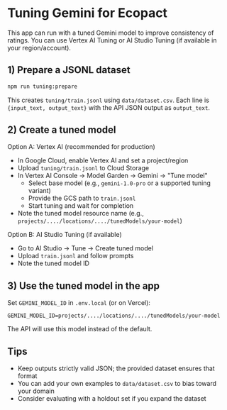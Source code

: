 # Tuning Gemini for Ecopact

This app can run with a tuned Gemini model to improve consistency of ratings. You can use Vertex AI Tuning or AI Studio Tuning (if available in your region/account).

## 1) Prepare a JSONL dataset
```bash
npm run tuning:prepare
```
This creates `tuning/train.jsonl` using `data/dataset.csv`. Each line is `{input_text, output_text}` with the API JSON output as `output_text`.

## 2) Create a tuned model

Option A: Vertex AI (recommended for production)
- In Google Cloud, enable Vertex AI and set a project/region
- Upload `tuning/train.jsonl` to Cloud Storage
- In Vertex AI Console → Model Garden → Gemini → "Tune model"
  - Select base model (e.g., `gemini-1.0-pro` or a supported tuning variant)
  - Provide the GCS path to `train.jsonl`
  - Start tuning and wait for completion
- Note the tuned model resource name (e.g., `projects/..../locations/..../tunedModels/your-model`)

Option B: AI Studio Tuning (if available)
- Go to AI Studio → Tune → Create tuned model
- Upload `train.jsonl` and follow prompts
- Note the tuned model ID

## 3) Use the tuned model in the app
Set `GEMINI_MODEL_ID` in `.env.local` (or on Vercel):
```
GEMINI_MODEL_ID=projects/..../locations/..../tunedModels/your-model
```
The API will use this model instead of the default.

## Tips
- Keep outputs strictly valid JSON; the provided dataset ensures that format
- You can add your own examples to `data/dataset.csv` to bias toward your domain
- Consider evaluating with a holdout set if you expand the dataset 